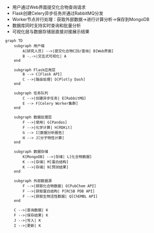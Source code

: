 
* 用户通过Web界面提交化合物查询请求
* Flask创建Celery异步任务并通过RabbitMQ分发
* Worker节点并行处理：获取外部数据→进行计算分析→保存到MongoDB
* 数据库同时支持实时查询和批量分析
* 可视化层与数据存储层直接对接展示结果

```mermaid
graph TD
    subgraph 用户端
        A[研究人员] -->|提交化合物CID/查询| B[Web界面]
        B -.->|交互式可视化| A
    end

    subgraph Flask应用层
        B --> C[Flask API]
        C -->|路由处理| D[Plotly Dash]
    end

    subgraph 任务队列
        C -->|创建异步任务| E[RabbitMQ]
        E --> F[Celery Worker集群]
    end

    subgraph 数据处理层
        F -->|使用| G[Pandas]
        F -->|化学计算| H[RDKit]
        G --> I[数据分析报告]
        H --> J[分子特性计算]
    end

    subgraph 数据存储
        K[MongoDB] -->|存储| L[化合物数据]
        K -->|存储| M[蛋白结构]
        K -->|存储| N[预测结果]
    end

    subgraph 外部数据源
        F -->|获取化合物数据| O[PubChem API]
        F -->|获取蛋白结构| P[RCSB PDB API]
        F -->|获取生物活性数据| Q[ChEMBL API]
    end

    C -->|查询数据| K
    F -->|保存结果| K
    J -->|写入| K
    I -->|更新| K
```